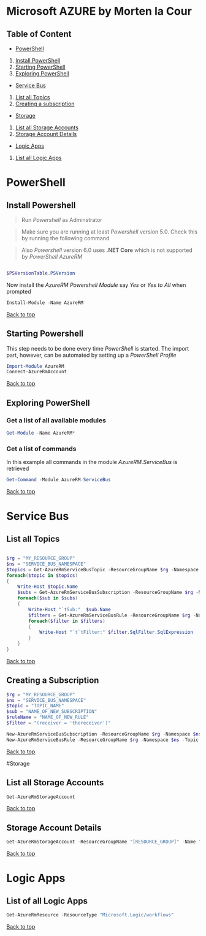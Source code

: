# Microsoft AZURE by Morten la Cour

## Table of Content
+ [PowerShell](#powershell)
1. [Install PowerShell](#install-powershell)
2. [Starting PowerShell](#starting-powershell)
3. [Exploring PowerShell](#exploring-powershell)
+ [Service Bus](#service-bus)
1. [List all Topics](#list-all-topics)
2. [Creating a subscription](#creating-a-subscription)
+ [Storage](#storage)
1. [List all Storage Accounts](#list-all-storage-accounts)
2. [Storage Account Details](#storage-account-details)
+ [Logic Apps](#logic-apps)
1. [List all Logic Apps](#list-all-logic-apps)

# PowerShell

## Install Powershell

>Run *Powershell* as Adminstrator


> Make sure you are running at least *Powershell* version 5.0. Check this by running the following command

> Also *Powershell* version 6.0 uses __.NET Core__ which is not supported by *PowerShell AzureRM*

```powershell

$PSVersionTable.PSVersion

```

Now install the *AzureRM Powershell Module* say *Yes* or *Yes to All* when prompted

```powershell
Install-Module -Name AzureRM
```


[Back to top](#table-of-content)

## Starting Powershell

This step needs to be done every time *PowerShell* is started. The import part, however, can be automated by setting up a *PowerShell Profile*

```powershell
Import-Module AzureRM
Connect-AzureRmAccount
```

[Back to top](#table-of-content)

## Exploring PowerShell


### Get a list of all available modules

```powershell
Get-Module -Name AzureRM*
```

### Get a list of commands
In this example all commands in the module *AzureRM.ServiceBus* is retrieved

```powershell
Get-Command -Module AzureRM.ServiceBus
```


[Back to top](#table-of-content)

# Service Bus

## List all Topics

```powershell

$rg = "MY_RESOURCE_GROUP"
$ns = "SERVICE_BUS_NAMESPACE"
$topics = Get-AzureRmServiceBusTopic -ResourceGroupName $rg -Namespace $ns
foreach($topic in $topics)
{
    Write-Host $topic.Name
    $subs = Get-AzureRmServiceBusSubscription -ResourceGroupName $rg -Namespace $ns -Topic $topic.Name
    foreach($sub in $subs)
    {
        Write-Host "`tSub:"  $sub.Name
        $filters = Get-AzureRmServiceBusRule -ResourceGroupName $rg -Namespace $ns -Topic $topic.Name -Subscription $sub.Name
        foreach($filter in $filters) 
        {
            Write-Host "`t`tFilter:" $filter.SqlFilter.SqlExpression
        }
    }
}

```

[Back to top](#table-of-content)

## Creating a Subscription

```powershell
$rg = "MY_RESOURCE_GROUP"
$ns = "SERVICE_BUS_NAMESPACE"
$topic = "TOPIC_NAME"
$sub = "NAME_OF_NEW_SUBSCRIPTION"
$ruleName = "NAME_OF_NEW_RULE"
$filter = "(receiver = 'thereceiver')"

New-AzureRmServiceBusSubscription -ResourceGroupName $rg -Namespace $ns -Topic $topic -SubscriptionName $sub
New-AzureRmServiceBusRule -ResourceGroupName $rg -Namespace $ns -Topic $topic -Subscription $sub -SqlExpression $filter  -Name $ruleName


```

[Back to top](#table-of-content)

#Storage

## List all Storage Accounts

```powershell
Get-AzureRmStorageAccount
```

[Back to top](#table-of-content)

## Storage Account Details

```powershell
Get-AzureRmStorageAccount -ResourceGroupName "[RESOURCE_GROUP]" -Name "[STORAGE_ACCOUNT]" | format-list -Property *
```

[Back to top](#table-of-content)


# Logic Apps

## List of all Logic Apps

```csharp
Get-AzureRmResource -ResourceType "Microsoft.Logic/workflows"
```
[Back to top](#table-of-content)

